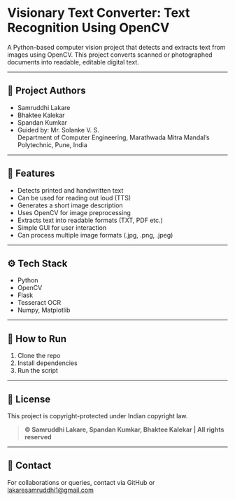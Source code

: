 # Visionary Text Converter: Text Recognition Using OpenCV

A Python-based computer vision project that detects and extracts text from images using OpenCV. This project converts scanned or photographed documents into readable, editable digital text.

---

## 📌 Project Authors 
- Samruddhi Lakare 
- Bhaktee Kalekar  
- Spandan Kumkar 
- Guided by: Mr. Solanke V. S.  
Department of Computer Engineering, Marathwada Mitra Mandal’s Polytechnic, Pune, India

---

## 🧠 Features
- Detects printed and handwritten text
- Can be used for reading out loud (TTS)
- Generates a short image description
- Uses OpenCV for image preprocessing
- Extracts text into readable formats (TXT, PDF etc.)
- Simple GUI for user interaction 
- Can process multiple image formats (.jpg, .png, .jpeg)

---

## ⚙️ Tech Stack
- Python
- OpenCV
- Flask
- Tesseract OCR 
- Numpy, Matplotlib

---

## 🚀 How to Run
1. Clone the repo
2. Install dependencies
3. Run the script

---

## 📜 License
This project is copyright-protected under Indian copyright law.
> **© Samruddhi Lakare, Spandan Kumkar, Bhaktee Kalekar | All rights reserved**

---

## 🤝 Contact
For collaborations or queries, contact via GitHub or [lakaresamruddhi1@gmail.com](mailto:lakaresamruddhi1@gmail.com)
